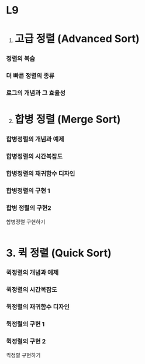 # L9

1. # 고급 정렬 (Advanced Sort)

### 정렬의 복습



### 더 빠른 정렬의 종류



### 로그의 개념과 그 효율성



2. # 합병 정렬 (Merge Sort)

### 합병정렬의 개념과 예제



### 합병정렬의 시간복잡도



### 합병정렬의 재귀함수 디자인



### 합병정렬의 구현 1



### 합병 정렬의 구현2



합병정렬 구현하기

```c

```

# 3. 퀵 정렬 (Quick Sort)

### 퀵정렬의 개념과 예제



### 퀵정렬의 시간복잡도



### 퀵정렬의 재귀함수 디자인



### 퀵정렬의 구현 1



### 퀵정렬의 구현 2



퀵정렬 구현하기

```c

```

